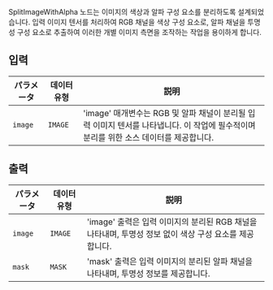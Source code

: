 
SplitImageWithAlpha 노드는 이미지의 색상과 알파 구성 요소를 분리하도록 설계되었습니다. 입력 이미지 텐서를 처리하여 RGB 채널을 색상 구성 요소로, 알파 채널을 투명성 구성 요소로 추출하여 이러한 개별 이미지 측면을 조작하는 작업을 용이하게 합니다.

## 입력

| パラメータ | 데이터 유형 | 説明 |
|-----------|-------------|-------------|
| `image`   | `IMAGE`     | 'image' 매개변수는 RGB 및 알파 채널이 분리될 입력 이미지 텐서를 나타냅니다. 이 작업에 필수적이며 분리를 위한 소스 데이터를 제공합니다. |

## 출력

| パラメータ | 데이터 유형 | 説明 |
|-----------|-------------|-------------|
| `image`   | `IMAGE`     | 'image' 출력은 입력 이미지의 분리된 RGB 채널을 나타내며, 투명성 정보 없이 색상 구성 요소를 제공합니다. |
| `mask`    | `MASK`      | 'mask' 출력은 입력 이미지의 분리된 알파 채널을 나타내며, 투명성 정보를 제공합니다. |
